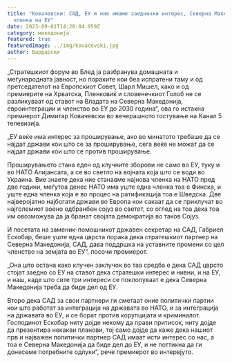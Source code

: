 ```yaml
---
title: "Ковачевски: САД, ЕУ и ние имаме заеднички интерес, Северна Македонија
  членка на ЕУ"
date: 2023-09-01T14:20:04.959Z
category: македонија
featured: true
featuredImage: ../img/kovacevski.jpg
author: Вардарски
---
```

<!--StartFragment-->

„Стратешкиот форум во Блед ја разбранува домашната и меѓународната јавност, но пораките кои беа испратени таму и од претседателот на Европскиот Совет, Шарл Мишел, како и од премиерите на Хрватска, Пленковиќ и словенечкиот Голоб не се разликуваат од ставот на Владата на Северна Македонија, евроинтеграции и членство во ЕУ до 2030 година“, ова го истакна премиерот Димитар Ковачевски во вечерашното гостување на Канал 5 телевизија.

„ЕУ веќе има интерес за проширување, ако во минатото требаше да се најдат држави кои што се за проширување, сега веќе не можат да се најдат држави кои што се против проширување.

Проширувањето стана еден од клучните зборови не само во ЕУ, туку и во НАТО Алијансата, а се во светло на војната која што се води во Украина. Вие знаете дека ние станавме најнова членка на НАТО пред две години, меѓутоа денес НАТО има уште една членка тоа е Финска, и уште една членка која е во процес на ратификација тоа е Шведска. Две најверојатно најбогати држави во Европа кои сакаат да се приклучат во најголемиот воено одбранбен сојуз во светот, со оглед на тоа дека тоа им овозможува да ја бранат својата демократија во таков Сојуз.

И посетата на заменик-помошникот државен секретар на САД, Габриел Ескобар, беше уште една цврста порака дека стратешкиот партнер на Северна Македонија, САД, дава поддршка на уставните промени со цел членство на земјата во ЕУ“, посочи премиерот.

„Она што остана како клучен заклучок во таа средба е дека САД цврсто стојат заедно со ЕУ на ставот дека стратешки интерес и нивни, и на ЕУ, и наш, каде што сите три интереси се поклопуваат е дека Северна Македонија треба да биде дел од ЕУ.

Второ дека САД за свои партнери ги сметаат оние политички партии кои што работат за интеграција на државата во НАТО, и за интеграција на државата во ЕУ, и се борат против корупцијата и криминалот. Господинот Ескобар ниту дојде некому да прави притисок, ниту дојде да презентира некакви планови, тој само дојде да каже дека нашиот прв и најважен политички партнер САД имаат исти интерес со нас, а тоа е Северна Македонија да биде дел до ЕУ, и не поттикна да ги донесеме потребните одлуки“, рече премиерот во интервјуто.

<!--EndFragment-->